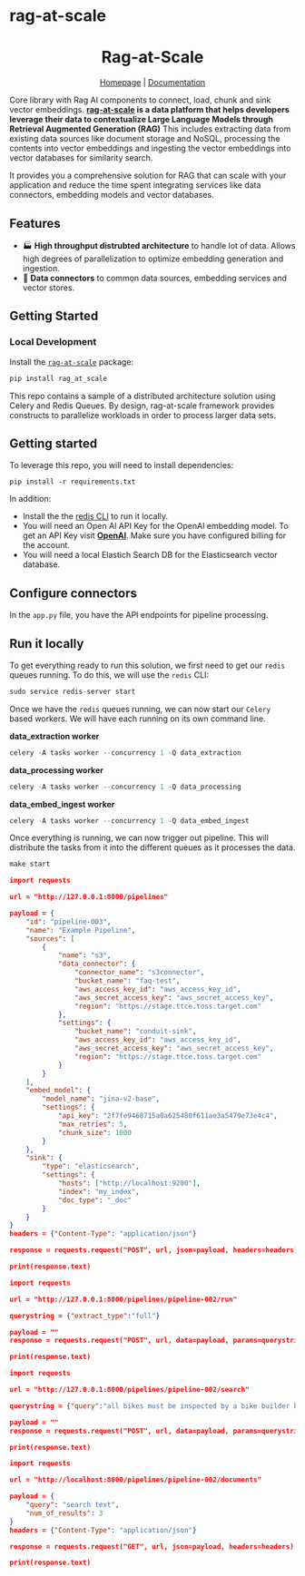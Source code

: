 # rag-at-scale

<h1 align="center">Rag-at-Scale</h1>

<div align="center">
  
  [Homepage](https://tap.prod.platform.target.com/) | [Documentation](https://pages.git.target.com/GenAI-Platform/documentation/ai_studio/overview/)
  
</div>

Core library with Rag AI components to connect, load, chunk and sink vector embeddings. **[rag-at-scale](https://tap.prod.platform.target.com/) is a data platform that helps developers leverage their data to contextualize Large Language Models through Retrieval Augmented Generation (RAG)** This includes
extracting data from existing data sources like document storage and NoSQL, processing the contents into vector embeddings and ingesting the vector embeddings into vector databases for similarity search.

It provides you a comprehensive solution for RAG that can scale with your application and reduce the time spent integrating services like data connectors, embedding models and vector databases.

## Features

- 🏭 **High throughput distrubted architecture** to handle lot of data. Allows high degrees of parallelization to optimize embedding generation and ingestion.
- 🧱 **Data connectors** to common data sources, embedding services and vector stores.

## Getting Started

### Local Development

Install the [`rag-at-scale`](https://pypi.org/project/ragai/) package:

```bash
pip install rag_at_scale
```

This repo contains a sample of a distributed architecture solution using Celery and Redis Queues. By design, rag-at-scale framework provides constructs to parallelize workloads in order to process larger data sets.

## Getting started

To leverage this repo, you will need to install dependencies:

```
pip install -r requirements.txt
```

In addition:
- Install the  the [redis CLI](https://redis.io/docs/install/install-redis/install-redis-on-linux/) to run it locally.
- You will need an Open AI API Key for the OpenAI embedding model. To get an API Key visit **[OpenAI](https://platform.openai.com/signup)**. Make sure you have configured billing for the account.
- You will need a local Elastich Search DB for the Elasticsearch vector database.

## Configure connectors

In the `app.py` file, you have the API endpoints for pipeline processing.

## Run it locally

To get everything ready to run this solution, we first need to get our `redis` queues running. To do this, we will use the `redis` CLI:

```python
sudo service redis-server start
```

Once we have the `redis` queues running, we can now start our `Celery` based workers. We will have each running on its own command line.

**data_extraction worker**

```python
celery -A tasks worker --concurrency 1 -Q data_extraction
```

**data_processing worker**

```python
celery -A tasks worker --concurrency 1 -Q data_processing
```

**data_embed_ingest worker**

```python
celery -A tasks worker --concurrency 1 -Q data_embed_ingest
```

Once everything is running, we can now trigger out pipeline. This will distribute the tasks from it into the different queues as it processes the data.

```python
make start
```

```json
import requests

url = "http://127.0.0.1:8000/pipelines"

payload = {
    "id": "pipeline-003",
    "name": "Example Pipeline",
    "sources": [
        {
            "name": "s3",
            "data_connector": {
                "connector_name": "s3connector",
                "bucket_name": "faq-test",
                "aws_access_key_id": "aws_access_key_id",
                "aws_secret_access_key": "aws_secret_access_key",
                "region": "https://stage.ttce.toss.target.com"
            },
            "settings": {
                "bucket_name": "conduit-sink",
                "aws_access_key_id": "aws_access_key_id",
                "aws_secret_access_key": "aws_secret_access_key",
                "region": "https://stage.ttce.toss.target.com"
            }
        }
    ],
    "embed_model": {
        "model_name": "jina-v2-base",
        "settings": {
            "api_key": "2f7fe9468715a0a625480f611ae3a5479e73e4c4",
            "max_retries": 5,
            "chunk_size": 1000
        }
    },
    "sink": {
        "type": "elasticsearch",
        "settings": {
            "hosts": ["http://localhost:9200"],
            "index": "my_index",
            "doc_type": "_doc"
        }
    }
}
headers = {"Content-Type": "application/json"}

response = requests.request("POST", url, json=payload, headers=headers)

print(response.text)
```

```json
import requests

url = "http://127.0.0.1:8000/pipelines/pipeline-002/run"

querystring = {"extract_type":"full"}

payload = ""
response = requests.request("POST", url, data=payload, params=querystring)

print(response.text)
```

```json
import requests

url = "http://127.0.0.1:8000/pipelines/pipeline-002/search"

querystring = {"query":"all bikes must be inspected by a bike builder before setting on the sales floor","top_k":"3"}

payload = ""
response = requests.request("POST", url, data=payload, params=querystring)

print(response.text)
```

```json
import requests

url = "http://localhost:8000/pipelines/pipeline-002/documents"

payload = {
    "query": "search text",
    "num_of_results": 3
}
headers = {"Content-Type": "application/json"}

response = requests.request("GET", url, json=payload, headers=headers)

print(response.text)
```